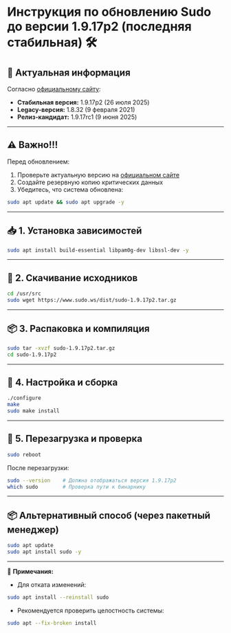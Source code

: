 # Инструкция по обновлению Sudo до версии 1.9.17p2 (последняя стабильная) 🛠️

## 📌 Актуальная информация
Согласно [официальному сайту](https://www.sudo.ws/):
- **Стабильная версия:** 1.9.17p2 (26 июля 2025)
- **Legacy-версия:** 1.8.32 (9 февраля 2021)
- **Релиз-кандидат:** 1.9.17rc1 (9 июня 2025)


---

## ⚠️ Важно!!!
Перед обновлением:
1. Проверьте актуальную версию на [официальном сайте](https://www.sudo.ws/)
2. Создайте резервную копию критических данных
3. Убедитесь, что система обновлена: 
```bash
sudo apt update && sudo apt upgrade -y
```

---

## 📥 1. Установка зависимостей
```bash
sudo apt install build-essential libpam0g-dev libssl-dev -y
```

---

## 📲 2. Скачивание исходников
```bash
cd /usr/src
sudo wget https://www.sudo.ws/dist/sudo-1.9.17p2.tar.gz
```

---

## 📦 3. Распаковка и компиляция
```bash
sudo tar -xvzf sudo-1.9.17p2.tar.gz
cd sudo-1.9.17p2
```

---

## 🔧 4. Настройка и сборка
```bash
./configure
make
sudo make install
```

---

## 🔄 5. Перезагрузка и проверка
```bash
sudo reboot
```

После перезагрузки:
```bash
sudo --version    # Должна отображаться версия 1.9.17p2
which sudo        # Проверка пути к бинарнику
```

---

## 📦 Альтернативный способ (через пакетный менеджер)
```bash
sudo apt update
sudo apt install sudo -y
```

---

📌 **Примечания:**
- Для отката изменений:
```bash
sudo apt install --reinstall sudo
```
- Рекомендуется проверить целостность системы:
```bash
sudo apt --fix-broken install
```
```

